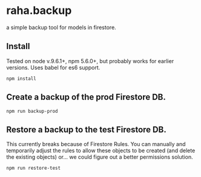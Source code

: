 # raha.backup

a simple backup tool for models in firestore.

## Install

Tested on node v.9.6.1+, npm 5.6.0+, but probably works for earlier versions. Uses babel for es6 support.

```
npm install
```

## Create a backup of the prod Firestore DB.

```
npm run backup-prod
```

## Restore a backup to the test Firestore DB.

This currently breaks because of Firestore Rules. You can manually and temporarily
adjust the rules to allow these objects to be created (and delete the existing objects)
or... we could figure out a better permissions solution.

```
npm run restore-test
```